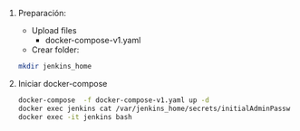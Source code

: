 1. Preparación:
    * Upload files 
        * docker-compose-v1.yaml
    * Crear folder: 

    ```bash
    mkdir jenkins_home
    ```

1. Iniciar docker-compose
    ```bash
    docker-compose  -f docker-compose-v1.yaml up -d
    docker exec jenkins cat /var/jenkins_home/secrets/initialAdminPassword
    docker exec -it jenkins bash
    ```